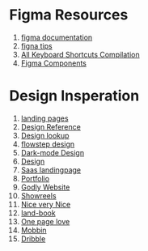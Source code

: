 Figma Resources
=====================================
1. [figma documentation](https://help.figma.com)
2. [figna tips](https://awesomefigtips.com)
3. [All Keyboard Shortcuts Compilation](hhtps://shortcuts.design)
4. [Figma Components](https://figmacomponents.com)

Design Insperation
======================================
1. [landing pages](https://landing.gallery)
2. [Design Reference](https://refero.design)
3. [Design lookup](http://lookup.design)
4. [flowstep design](https://flowstep.design)
5. [Dark-mode Design](https://darkmodedesign.com)
6. [Design](https://webdesign-inspiration.com)
7. [Saas landingpage](https://saaslandingpage.com)
8. [Portfolio](https://landingfolio.com)
9. [Godly Website](https://godly.website)
10. [Showreels](http://showreelz.com)
11. [Nice very Nice](https://niceverynice.com)
12. [land-book](https://land-book.com)
13. [One page love](https://onepagelove.com)
14. [Mobbin](https://mobbin.com)
15. [Dribble](https://dribble.com)